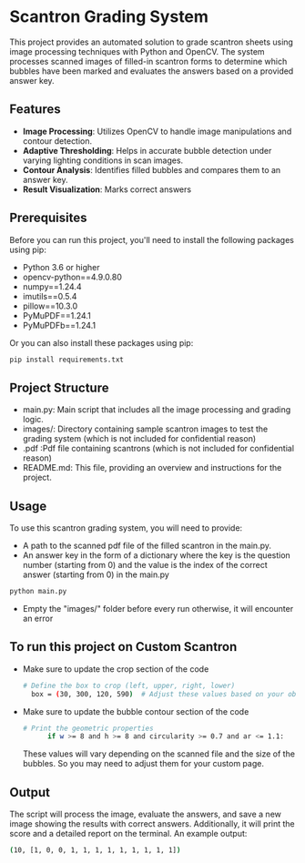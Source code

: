  # Scantron Grading System

This project provides an automated solution to grade scantron sheets using image processing techniques with Python and OpenCV. The system processes scanned images of filled-in scantron forms to determine which bubbles have been marked and evaluates the answers based on a provided answer key.

## Features

- **Image Processing**: Utilizes OpenCV to handle image manipulations and contour detection.
- **Adaptive Thresholding**: Helps in accurate bubble detection under varying lighting conditions in scan images.
- **Contour Analysis**: Identifies filled bubbles and compares them to an answer key.
- **Result Visualization**: Marks correct answers

## Prerequisites

Before you can run this project, you'll need to install the following packages using pip:

- Python 3.6 or higher
- opencv-python==4.9.0.80
- numpy==1.24.4
- imutils==0.5.4
- pillow==10.3.0
- PyMuPDF==1.24.1
- PyMuPDFb==1.24.1

Or you can also install these packages using pip:

```bash
pip install requirements.txt
```
## Project Structure
- main.py: Main script that includes all the image processing and grading logic.
- images/: Directory containing sample scantron images to test the grading system (which is not included for confidential reason)
- .pdf :Pdf file containing scantrons (which is not included for confidential reason)
- README.md: This file, providing an overview and instructions for the project.

## Usage
To use this scantron grading system, you will need to provide:
- A path to the scanned pdf file of the filled scantron in the main.py.
- An answer key in the form of a dictionary where the key is the question number (starting from 0) and the value is the index of the correct answer (starting from 0) in the main.py
```bash
python main.py
```
- Empty the "images/" folder before every run otherwise, it will encounter an error
  
## To run this project on Custom Scantron
- Make sure to update the crop section of the code
  ```bash
  # Define the box to crop (left, upper, right, lower)
    box = (30, 300, 120, 590)  # Adjust these values based on your observation
  ```
- Make sure to update the bubble contour section of the code
  ```bash
  # Print the geometric properties
        if w >= 8 and h >= 8 and circularity >= 0.7 and ar <= 1.1:
  ```
  These values will vary depending on the scanned file and the size of the bubbles. So you may need to adjust them for your custom page.

## Output
The script will process the image, evaluate the answers, and save a new image showing the results with correct answers. Additionally, it will print the score and a detailed report on the terminal. An example output:
```bash
(10, [1, 0, 0, 1, 1, 1, 1, 1, 1, 1, 1, 1])
```
  

